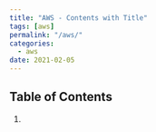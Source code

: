 ```yaml
---
title: "AWS - Contents with Title"
tags: [aws]
permalink: "/aws/"
categories:
  - aws
date: 2021-02-05
---
```


## Table of Contents
1. [](https://taem-learning.tistory.com/1?category=1001726)